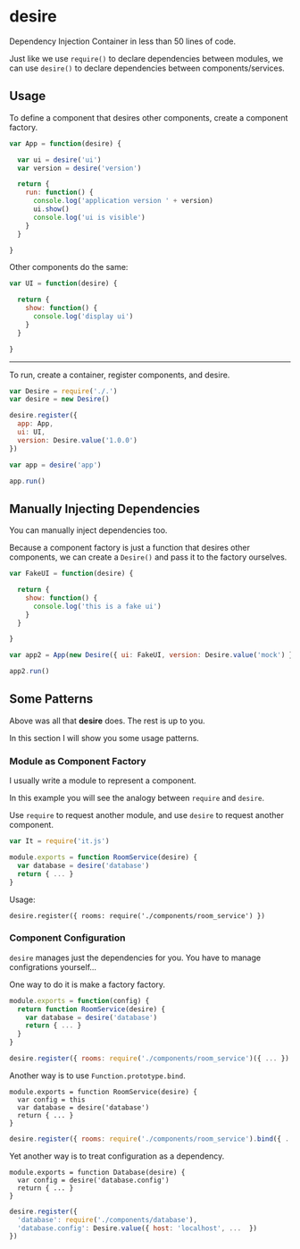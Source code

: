 desire
======

Dependency Injection Container in less than 50 lines of code.

Just like we use `require()` to declare dependencies between modules,
we can use `desire()` to declare dependencies between components/services.


Usage
---

To define a component that desires other components, create a
component factory.

```javascript
var App = function(desire) {

  var ui = desire('ui')
  var version = desire('version')

  return {
    run: function() {
      console.log('application version ' + version)
      ui.show()
      console.log('ui is visible')
    }
  }

}
```


Other components do the same:

```javascript
var UI = function(desire) {

  return {
    show: function() {
      console.log('display ui')
    }
  }

}
```

---

To run, create a container, register components, and desire.

```javascript
var Desire = require('./.')
var desire = new Desire()

desire.register({
  app: App,
  ui: UI,
  version: Desire.value('1.0.0')
})

var app = desire('app')

app.run()
```

Manually Injecting Dependencies
---

You can manually inject dependencies too.

Because a component factory is just a function that desires other components,
we can create a `Desire()` and pass it to the factory ourselves.

```javascript
var FakeUI = function(desire) {

  return {
    show: function() {
      console.log('this is a fake ui')
    }
  }

}

var app2 = App(new Desire({ ui: FakeUI, version: Desire.value('mock') }))

app2.run()
```


Some Patterns
---

Above was all that __desire__ does. The rest is up to you.

In this section I will show you some usage patterns.


### Module as Component Factory

I usually write a module to represent a component.

In this example you will see the analogy between `require` and `desire`.

Use `require` to request another module, and use `desire` to request another
component.

```javascript
var It = require('it.js')

module.exports = function RoomService(desire) {
  var database = desire('database')
  return { ... }
}
```

Usage:

```
desire.register({ rooms: require('./components/room_service') })
```


### Component Configuration

`desire` manages just the dependencies for you.
You have to manage configrations yourself...

One way to do it is make a factory factory.

```javascript
module.exports = function(config) {
  return function RoomService(desire) {
    var database = desire('database')
    return { ... }
  }
}
```

```javascript
desire.register({ rooms: require('./components/room_service')({ ... }) })
```


Another way is to use `Function.prototype.bind`.

```
module.exports = function RoomService(desire) {
  var config = this
  var database = desire('database')
  return { ... }
}
```

```javascript
desire.register({ rooms: require('./components/room_service').bind({ ... }) })
```


Yet another way is to treat configuration as a dependency.

```
module.exports = function Database(desire) {
  var config = desire('database.config')
  return { ... }
}
```

```javascript
desire.register({
  'database': require('./components/database'),
  'database.config': Desire.value({ host: 'localhost', ...  })
})
```







